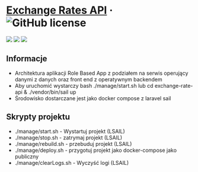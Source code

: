 # [Exchange Rates API]() &middot; ![GitHub license](https://img.shields.io/badge/license-MIT-blue.svg)

![](https://img.shields.io/badge/Wersja-1.0-blue)
![](https://img.shields.io/badge/Node.js-v14.17.5-success)
![](https://img.shields.io/badge/Laravel-v8.54-red)

## Informacje

* Architektura aplikacji Role Based App z podziałem na serwis operujący danymi z danych oraz front end z operatywnym backendem
* Aby uruchomić wystarczy bash ./manage/start.sh lub cd exchange-rate-api & ./vendor/bin/sail up
* Środowisko dostarczane jest jako docker compose z laravel sail

## Skrypty projektu

* ./manage/start.sh - Wystartuj projekt (LSAIL)
* ./manage/stop.sh - zatrymaj projekt (LSAIL)
* ./manage/rebuild.sh - przebuduj projekt (LSAIL)
* ./manage/deploy.sh - przygotuj projekt jako docker-compose jako publiczny
* ./manage/clearLogs.sh - Wyczyść logi (LSAIL)
